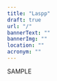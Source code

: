 ```yaml
---
title: "Laspp"
draft: true
url: "/"
bannerText: ""
bannerImg: ""
location: ""
acronym: ""
---
```


SAMPLE